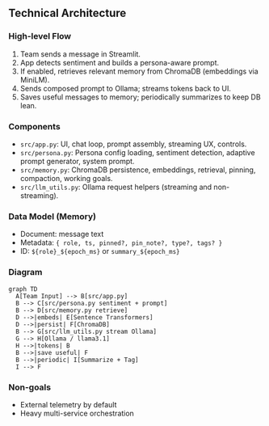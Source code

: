 ## Technical Architecture

### High-level Flow
1. Team sends a message in Streamlit.
2. App detects sentiment and builds a persona-aware prompt.
3. If enabled, retrieves relevant memory from ChromaDB (embeddings via MiniLM).
4. Sends composed prompt to Ollama; streams tokens back to UI.
5. Saves useful messages to memory; periodically summarizes to keep DB lean.

### Components
- `src/app.py`: UI, chat loop, prompt assembly, streaming UX, controls.
- `src/persona.py`: Persona config loading, sentiment detection, adaptive prompt generator, system prompt.
- `src/memory.py`: ChromaDB persistence, embeddings, retrieval, pinning, compaction, working goals.
- `src/llm_utils.py`: Ollama request helpers (streaming and non-streaming).

### Data Model (Memory)
- Document: message text
- Metadata: `{ role, ts, pinned?, pin_note?, type?, tags? }`
- ID: `${role}_${epoch_ms}` or `summary_${epoch_ms}`

### Diagram
```mermaid
graph TD
  A[Team Input] --> B[src/app.py]
  B --> C[src/persona.py sentiment + prompt]
  B --> D[src/memory.py retrieve]
  D -->|embeds| E[Sentence Transformers]
  D -->|persist| F[ChromaDB]
  B --> G[src/llm_utils.py stream Ollama]
  G --> H[Ollama / llama3.1]
  H -->|tokens| B
  B -->|save useful| F
  B -->|periodic| I[Summarize + Tag]
  I --> F
```

### Non-goals
- External telemetry by default
- Heavy multi-service orchestration

